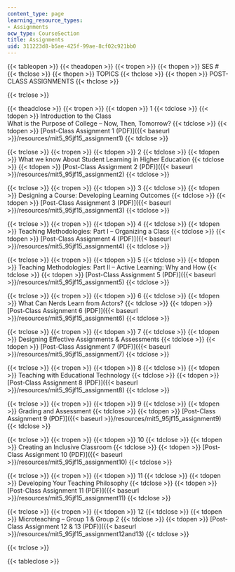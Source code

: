 ```yaml
---
content_type: page
learning_resource_types:
- Assignments
ocw_type: CourseSection
title: Assignments
uid: 311223d8-b5ae-425f-99ae-8cf02c921bb0
---
```


{{< tableopen >}}
{{< theadopen >}}
{{< tropen >}}
{{< thopen >}}
SES #
{{< thclose >}}
{{< thopen >}}
TOPICS
{{< thclose >}}
{{< thopen >}}
POST-CLASS ASSIGNMENTS
{{< thclose >}}

{{< trclose >}}

{{< theadclose >}}
{{< tropen >}}
{{< tdopen >}}
1
{{< tdclose >}}
{{< tdopen >}}
Introduction to the Class  
What is the Purpose of College – Now, Then, Tomorrow?
{{< tdclose >}}
{{< tdopen >}}
[Post-Class Assignment 1 (PDF)]({{< baseurl >}}/resources/mit5_95jf15_assignment1)
{{< tdclose >}}

{{< trclose >}}
{{< tropen >}}
{{< tdopen >}}
2
{{< tdclose >}}
{{< tdopen >}}
What we know About Student Learning in Higher Education
{{< tdclose >}}
{{< tdopen >}}
[Post-Class Assignment 2 (PDF)]({{< baseurl >}}/resources/mit5_95jf15_assignment2)
{{< tdclose >}}

{{< trclose >}}
{{< tropen >}}
{{< tdopen >}}
3
{{< tdclose >}}
{{< tdopen >}}
Designing a Course: Developing Learning Outcomes
{{< tdclose >}}
{{< tdopen >}}
[Post-Class Assignment 3 (PDF)]({{< baseurl >}}/resources/mit5_95jf15_assignment3)
{{< tdclose >}}

{{< trclose >}}
{{< tropen >}}
{{< tdopen >}}
4
{{< tdclose >}}
{{< tdopen >}}
Teaching Methodologies: Part I – Organizing a Class
{{< tdclose >}}
{{< tdopen >}}
[Post-Class Assignment 4 (PDF)]({{< baseurl >}}/resources/mit5_95jf15_assignment4)
{{< tdclose >}}

{{< trclose >}}
{{< tropen >}}
{{< tdopen >}}
5
{{< tdclose >}}
{{< tdopen >}}
Teaching Methodologies: Part II – Active Learning: Why and How
{{< tdclose >}}
{{< tdopen >}}
[Post-Class Assignment 5 (PDF)]({{< baseurl >}}/resources/mit5_95jf15_assignment5)
{{< tdclose >}}

{{< trclose >}}
{{< tropen >}}
{{< tdopen >}}
6
{{< tdclose >}}
{{< tdopen >}}
What Can Nerds Learn from Actors?
{{< tdclose >}}
{{< tdopen >}}
[Post-Class Assignment 6 (PDF)]({{< baseurl >}}/resources/mit5_95jf15_assignment6)
{{< tdclose >}}

{{< trclose >}}
{{< tropen >}}
{{< tdopen >}}
7
{{< tdclose >}}
{{< tdopen >}}
Designing Effective Assignments & Assessments
{{< tdclose >}}
{{< tdopen >}}
[Post-Class Assignment 7 (PDF)]({{< baseurl >}}/resources/mit5_95jf15_assignment7)
{{< tdclose >}}

{{< trclose >}}
{{< tropen >}}
{{< tdopen >}}
8
{{< tdclose >}}
{{< tdopen >}}
Teaching with Educational Technology
{{< tdclose >}}
{{< tdopen >}}
[Post-Class Assignment 8 (PDF)]({{< baseurl >}}/resources/mit5_95jf15_assignment8)
{{< tdclose >}}

{{< trclose >}}
{{< tropen >}}
{{< tdopen >}}
9
{{< tdclose >}}
{{< tdopen >}}
Grading and Assessment
{{< tdclose >}}
{{< tdopen >}}
[Post-Class Assignment 9 (PDF)]({{< baseurl >}}/resources/mit5_95jf15_assignment9)
{{< tdclose >}}

{{< trclose >}}
{{< tropen >}}
{{< tdopen >}}
10
{{< tdclose >}}
{{< tdopen >}}
Creating an Inclusive Classroom
{{< tdclose >}}
{{< tdopen >}}
[Post-Class Assignment 10 (PDF)]({{< baseurl >}}/resources/mit5_95jf15_assignment10)
{{< tdclose >}}

{{< trclose >}}
{{< tropen >}}
{{< tdopen >}}
11
{{< tdclose >}}
{{< tdopen >}}
Developing Your Teaching Philosophy
{{< tdclose >}}
{{< tdopen >}}
[Post-Class Assignment 11 (PDF)]({{< baseurl >}}/resources/mit5_95jf15_assignment11)
{{< tdclose >}}

{{< trclose >}}
{{< tropen >}}
{{< tdopen >}}
12
{{< tdclose >}}
{{< tdopen >}}
Microteaching – Group 1 & Group 2
{{< tdclose >}}
{{< tdopen >}}
[Post-Class Assignment 12 & 13 (PDF)]({{< baseurl >}}/resources/mit5_95jf15_assignment12and13)
{{< tdclose >}}

{{< trclose >}}

{{< tableclose >}}
